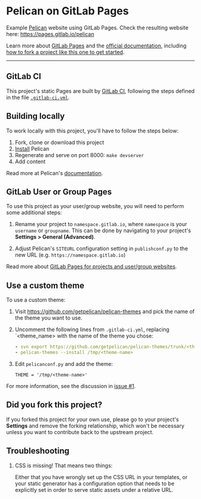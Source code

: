 # Pelican on GitLab Pages

Example [Pelican] website using GitLab Pages. Check the resulting website here: <https://pages.gitlab.io/pelican>

Learn more about [GitLab Pages](https://about.gitlab.com/stages-devops-lifecycle/pages/) and the [official
documentation](https://docs.gitlab.com/ce/user/project/pages/), including
[how to fork a project like this one to get started](https://docs.gitlab.com/ee/user/project/pages/getting_started_part_two.html#fork-a-project-to-get-started-from).

---

## GitLab CI

This project's static Pages are built by [GitLab CI][ci], following the steps
defined in the file [`.gitlab-ci.yml`](.gitlab-ci.yml).

## Building locally

To work locally with this project, you'll have to follow the steps below:

1. Fork, clone or download this project
1. [Install][] Pelican
1. Regenerate and serve on port 8000: `make devserver`
1. Add content

Read more at Pelican's [documentation].

## GitLab User or Group Pages

To use this project as your user/group website, you will need to perform
some additional steps:

1. Rename your project to `namespace.gitlab.io`, where `namespace` is
your `username` or `groupname`. This can be done by navigating to your
project's **Settings > General (Advanced)**.

2. Adjust Pelican's `SITEURL` configuration setting in `publishconf.py` to
the new URL (e.g. `https://namespace.gitlab.io`)

Read more about [GitLab Pages for projects and user/group websites][pagesdoc].

## Use a custom theme

To use a custom theme:

1. Visit <https://github.com/getpelican/pelican-themes> and pick the name of
   the theme you want to use.
1. Uncomment the following lines from `.gitlab-ci.yml`, replacing `<theme_name>
   with the name of the theme you chose:

   ```yaml
   - svn export https://github.com/getpelican/pelican-themes/trunk/<theme-name> /tmp/<theme-name>
   - pelican-themes --install /tmp/<theme-name>
   ```

1. Edit `pelicanconf.py` and add the theme:

   ```plaintext
   THEME = '/tmp/<theme-name>'
   ```

For more information, see the discussion in [issue #1](https://gitlab.com/pages/pelican/-/issues/1).

## Did you fork this project?

If you forked this project for your own use, please go to your project's
**Settings** and remove the forking relationship, which won't be necessary
unless you want to contribute back to the upstream project.

## Troubleshooting

1. CSS is missing! That means two things:

    Either that you have wrongly set up the CSS URL in your templates, or
    your static generator has a configuration option that needs to be explicitly
    set in order to serve static assets under a relative URL.

[ci]: https://about.gitlab.com/gitlab-ci/
[pelican]: http://blog.getpelican.com/
[install]: https://docs.getpelican.com/en/stable/install.html
[documentation]: http://docs.getpelican.com/
[pagesdoc]: https://docs.gitlab.com/ce/user/project/pages/getting_started_part_one.html

